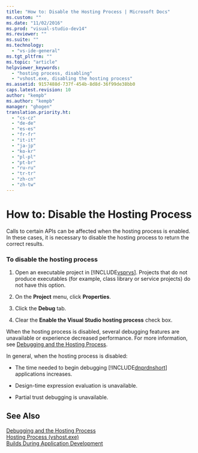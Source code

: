 ```yaml
---
title: "How to: Disable the Hosting Process | Microsoft Docs"
ms.custom: ""
ms.date: "11/02/2016"
ms.prod: "visual-studio-dev14"
ms.reviewer: ""
ms.suite: ""
ms.technology: 
  - "vs-ide-general"
ms.tgt_pltfrm: ""
ms.topic: "article"
helpviewer_keywords: 
  - "hosting process, disabling"
  - "vshost.exe, disabling the hosting process"
ms.assetid: 9157488d-737f-454b-8d8d-36f99de38bb0
caps.latest.revision: 10
author: "kempb"
ms.author: "kempb"
manager: "ghogen"
translation.priority.ht: 
  - "cs-cz"
  - "de-de"
  - "es-es"
  - "fr-fr"
  - "it-it"
  - "ja-jp"
  - "ko-kr"
  - "pl-pl"
  - "pt-br"
  - "ru-ru"
  - "tr-tr"
  - "zh-cn"
  - "zh-tw"
---
```

# How to: Disable the Hosting Process
Calls to certain APIs can be affected when the hosting process is enabled. In these cases, it is necessary to disable the hosting process to return the correct results.  
  
### To disable the hosting process  
  
1.  Open an executable project in [!INCLUDE[vsprvs](../code-quality/includes/vsprvs_md.md)]. Projects that do not produce executables (for example, class library or service projects) do not have this option.  
  
2.  On the **Project** menu, click **Properties**.  
  
3.  Click the **Debug** tab.  
  
4.  Clear the **Enable the Visual Studio hosting process** check box.  
  
 When the hosting process is disabled, several debugging features are unavailable or experience decreased performance. For more information, see [Debugging and the Hosting Process](../debugger/debugging-and-the-hosting-process.md).  
  
 In general, when the hosting process is disabled:  
  
-   The time needed to begin debugging [!INCLUDE[dnprdnshort](../code-quality/includes/dnprdnshort_md.md)] applications increases.  
  
-   Design-time expression evaluation is unavailable.  
  
-   Partial trust debugging is unavailable.  
  
## See Also  
 [Debugging and the Hosting Process](../debugger/debugging-and-the-hosting-process.md)   
 [Hosting Process (vshost.exe)](../ide/hosting-process-vshost-exe.md)   
 [Builds During Application Development](http://msdn.microsoft.com/en-us/c9497d62-3b7b-4449-88e8-cf27acc9efe6)